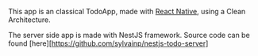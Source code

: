 This app is an classical TodoApp, made with [React Native](https://reactnative.dev/), using a Clean Architecture.

The server side app is made with NestJS framework. Source code can be found [here][https://github.com/sylvainp/nestjs-todo-server]
